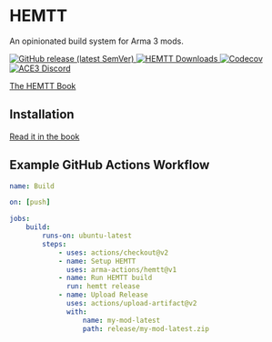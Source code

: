 # HEMTT

An opinionated build system for Arma 3 mods.

<a href="https://github.com/BrettMayson/HEMTT/releases">
    <img alt="GitHub release (latest SemVer)" src="https://img.shields.io/github/v/release/brettmayson/hemtt?style=flat-square&label=Latest">
    <img src="https://img.shields.io/github/downloads/BrettMayson/HEMTT/total.svg?style=flat-square&label=Downloads" alt="HEMTT Downloads">
</a>
<a href="https://app.codecov.io/gh/brettmayson/hemtt">
    <img alt="Codecov" src="https://img.shields.io/codecov/c/github/brettmayson/hemtt?style=flat-square&label=Coverage">
</a>
<a href="https://acemod.org/discord">
    <img src="https://img.shields.io/badge/Discord-Join-darkviolet.svg?style=flat-square" alt="ACE3 Discord">
</a>

[The HEMTT Book](https://brettmayson.github.io/HEMTT)

## Installation

[Read it in the book](https://brettmayson.github.io/HEMTT/installation.html)

## Example GitHub Actions Workflow

```yaml
name: Build

on: [push]

jobs:
    build:
        runs-on: ubuntu-latest
        steps:
            - uses: actions/checkout@v2
            - name: Setup HEMTT
              uses: arma-actions/hemtt@v1
            - name: Run HEMTT build
              run: hemtt release
            - name: Upload Release
              uses: actions/upload-artifact@v2
              with:
                  name: my-mod-latest
                  path: release/my-mod-latest.zip
```
